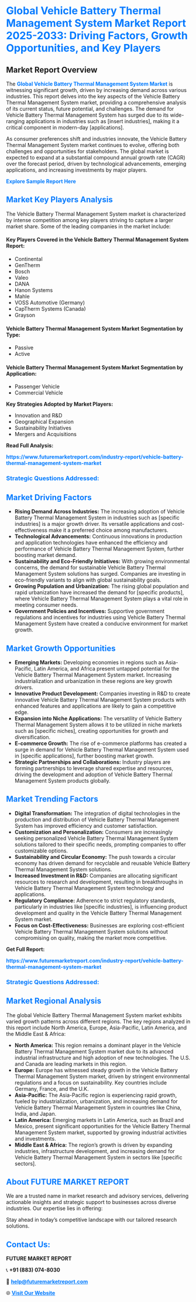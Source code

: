 <h1 style="color: #007BFF;">Global Vehicle Battery Thermal Management System Market Report 2025-2033: Driving Factors, Growth Opportunities, and Key Players</h1>

<section id="overview">
<h2>Market Report Overview</h2>
<p>The <a href="https://www.futuremarketreport.com/industry-report/vehicle-battery-thermal-management-system-market" style="color: #007BFF; text-decoration: none;"><strong>Global Vehicle Battery Thermal Management System Market</strong></a> is witnessing significant growth, driven by increasing demand across various industries. This report delves into the key aspects of the Vehicle Battery Thermal Management System market, providing a comprehensive analysis of its current status, future potential, and challenges. The demand for Vehicle Battery Thermal Management System has surged due to its wide-ranging applications in industries such as [insert industries], making it a critical component in modern-day [applications].</p>
<p>As consumer preferences shift and industries innovate, the Vehicle Battery Thermal Management System market continues to evolve, offering both challenges and opportunities for stakeholders. The global market is expected to expand at a substantial compound annual growth rate (CAGR) over the forecast period, driven by technological advancements, emerging applications, and increasing investments by major players.</p>
</section>

<section id="overview">
<p><a href="https://www.futuremarketreport.com/request-sample/reportId=36452" style="color: #007BFF; text-decoration: none;"><strong>Explore Sample Report Here</strong></a></p>
</section>

<section id="key-players">
<h2 style="color: #007BFF;">Market Key Players Analysis</h2>
<p>The Vehicle Battery Thermal Management System market is characterized by intense competition among key players striving to capture a larger market share. Some of the leading companies in the market include:</p>
<h4>Key Players Covered in the Vehicle Battery Thermal Management System Report:</h4>
<ul><li>Continental</li><li>GenTherm</li><li>Bosch</li><li>Valeo</li><li>DANA</li><li>Hanon Systems</li><li>Mahle</li><li>VOSS Automotive (Germany)</li><li>CapTherm Systems (Canada)</li><li>Grayson</li></ul>
<h4>Vehicle Battery Thermal Management System Market Segmentation by Type:</h4>
<ul><li>Passive</li><li>Active</li></ul>

<h4>Vehicle Battery Thermal Management System Market Segmentation by Application:</h4>
<ul><li>Passenger Vehicle</li><li>Commercial Vehicle</li></ul>
<p><strong>Key Strategies Adopted by Market Players:</strong></p>
<ul>
<li>Innovation and R&D</li>
<li>Geographical Expansion</li>
<li>Sustainability Initiatives</li>
<li>Mergers and Acquisitions</li>
</ul>
</section>

<section>
<p><strong>Read Full Analysis: </strong></p><a href="https://www.futuremarketreport.com/industry-report/vehicle-battery-thermal-management-system-market" style="color: #007BFF; text-decoration: none;"><strong>https://www.futuremarketreport.com/industry-report/vehicle-battery-thermal-management-system-market</strong></a>
<h3 style="color: #007BFF;">Strategic Questions Addressed:</h3>
</section>

<section id="driving-factors">
<h2 style="color: #007BFF;">Market Driving Factors</h2>
<ul>
<li><strong>Rising Demand Across Industries:</strong> The increasing adoption of Vehicle Battery Thermal Management System in industries such as [specific industries] is a major growth driver. Its versatile applications and cost-effectiveness make it a preferred choice among manufacturers.</li>
<li><strong>Technological Advancements:</strong> Continuous innovations in production and application technologies have enhanced the efficiency and performance of Vehicle Battery Thermal Management System, further boosting market demand.</li>
<li><strong>Sustainability and Eco-Friendly Initiatives:</strong> With growing environmental concerns, the demand for sustainable Vehicle Battery Thermal Management System solutions has surged. Companies are investing in eco-friendly variants to align with global sustainability goals.</li>
<li><strong>Growing Population and Urbanization:</strong> The rising global population and rapid urbanization have increased the demand for [specific products], where Vehicle Battery Thermal Management System plays a vital role in meeting consumer needs.</li>
<li><strong>Government Policies and Incentives:</strong> Supportive government regulations and incentives for industries using Vehicle Battery Thermal Management System have created a conducive environment for market growth.</li>
</ul>
</section>

<section id="growth-opportunities">
<h2 style="color: #007BFF;">Market Growth Opportunities</h2>
<ul>
<li><strong>Emerging Markets:</strong> Developing economies in regions such as Asia-Pacific, Latin America, and Africa present untapped potential for the Vehicle Battery Thermal Management System market. Increasing industrialization and urbanization in these regions are key growth drivers.</li>
<li><strong>Innovative Product Development:</strong> Companies investing in R&D to create innovative Vehicle Battery Thermal Management System products with enhanced features and applications are likely to gain a competitive edge.</li>
<li><strong>Expansion into Niche Applications:</strong> The versatility of Vehicle Battery Thermal Management System allows it to be utilized in niche markets such as [specific niches], creating opportunities for growth and diversification.</li>
<li><strong>E-commerce Growth:</strong> The rise of e-commerce platforms has created a surge in demand for Vehicle Battery Thermal Management System used in [specific applications], further boosting market growth.</li>
<li><strong>Strategic Partnerships and Collaborations:</strong> Industry players are forming partnerships to leverage shared expertise and resources, driving the development and adoption of Vehicle Battery Thermal Management System products globally.</li>
</ul>
</section>

<section id="trending-factors">
<h2 style="color: #007BFF;">Market Trending Factors</h2>
<ul>
<li><strong>Digital Transformation:</strong> The integration of digital technologies in the production and distribution of Vehicle Battery Thermal Management System has improved efficiency and customer satisfaction.</li>
<li><strong>Customization and Personalization:</strong> Consumers are increasingly seeking personalized Vehicle Battery Thermal Management System solutions tailored to their specific needs, prompting companies to offer customizable options.</li>
<li><strong>Sustainability and Circular Economy:</strong> The push towards a circular economy has driven demand for recyclable and reusable Vehicle Battery Thermal Management System solutions.</li>
<li><strong>Increased Investment in R&D:</strong> Companies are allocating significant resources to research and development, resulting in breakthroughs in Vehicle Battery Thermal Management System technology and applications.</li>
<li><strong>Regulatory Compliance:</strong> Adherence to strict regulatory standards, particularly in industries like [specific industries], is influencing product development and quality in the Vehicle Battery Thermal Management System market.</li>
<li><strong>Focus on Cost-Effectiveness:</strong> Businesses are exploring cost-efficient Vehicle Battery Thermal Management System solutions without compromising on quality, making the market more competitive.</li>
</ul>
</section>

<section>
<p><strong>Get Full Report: </strong></p><a href="https://www.futuremarketreport.com/industry-report/vehicle-battery-thermal-management-system-market" style="color: #007BFF; text-decoration: none;"><strong>https://www.futuremarketreport.com/industry-report/vehicle-battery-thermal-management-system-market</strong></a>
<h3 style="color: #007BFF;">Strategic Questions Addressed:</h3>
</section>


<section id="regional-analysis">
<h2 style="color: #007BFF;">Market Regional Analysis</h2>
<p>The global Vehicle Battery Thermal Management System market exhibits varied growth patterns across different regions. The key regions analyzed in this report include North America, Europe, Asia-Pacific, Latin America, and the Middle East & Africa:</p>
<ul>
<li><strong>North America:</strong> This region remains a dominant player in the Vehicle Battery Thermal Management System market due to its advanced industrial infrastructure and high adoption of new technologies. The U.S. and Canada are leading markets in this region.</li>
<li><strong>Europe:</strong> Europe has witnessed steady growth in the Vehicle Battery Thermal Management System market, driven by stringent environmental regulations and a focus on sustainability. Key countries include Germany, France, and the U.K.</li>
<li><strong>Asia-Pacific:</strong> The Asia-Pacific region is experiencing rapid growth, fueled by industrialization, urbanization, and increasing demand for Vehicle Battery Thermal Management System in countries like China, India, and Japan.</li>
<li><strong>Latin America:</strong> Emerging markets in Latin America, such as Brazil and Mexico, present significant opportunities for the Vehicle Battery Thermal Management System market, supported by growing industrial activities and investments.</li>
<li><strong>Middle East & Africa:</strong> The region’s growth is driven by expanding industries, infrastructure development, and increasing demand for Vehicle Battery Thermal Management System in sectors like [specific sectors].</li>
</ul>
</section>

<footer>
<h2 style="color: #007BFF;">About FUTURE MARKET REPORT</h2>
<p>We are a trusted name in market research and advisory services, delivering actionable insights and strategic support to businesses across diverse industries. Our expertise lies in offering:</p>

<p>Stay ahead in today’s competitive landscape with our tailored research solutions.</p>

<h2 style="color: #007BFF;">Contact Us:</h2>
<p><strong>FUTURE MARKET REPORT</strong></p>
<p>📞 <strong>+91 (883) 074-8030</strong></p>
<p>📧 <strong><a href="mailto:help@futuremarketreport.com" style="color: #007BFF;">help@futuremarketreport.com</a></strong></p>
<p>🌐 <strong><a href="https://www.futuremarketreport.com/" style="color: #007BFF;">Visit Our Website</a></strong></p>
</footer>